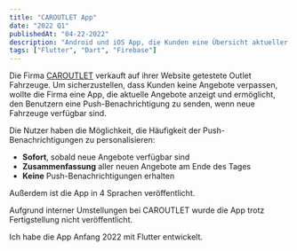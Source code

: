 ```yaml
---
title: "CAROUTLET App"
date: "2022 Q1"
publishedAt: "04-22-2022"
description: "Android und iOS App, die Kunden eine Übersicht aktueller Fahrzeuge von CAROUTLET bietet. Zusätzlich können die Kunden wählen, ob sie sofort oder täglich per Push-Benachrichtigung über neue Angebote informiert werden möchten."
tags: ["Flutter", "Dart", "Firebase"]
---
```


Die Firma [CAROUTLET](https://caroutlet.ch/) verkauft auf ihrer Website getestete Outlet Fahrzeuge. Um sicherzustellen, dass Kunden keine Angebote verpassen, wollte die Firma eine App, die aktuelle Angebote anzeigt und ermöglicht, den Benutzern eine Push-Benachrichtigung zu senden, wenn neue Fahrzeuge verfügbar sind.

Die Nutzer haben die Möglichkeit, die Häufigkeit der Push-Benachrichtigungen zu personalisieren:

- **Sofort**, sobald neue Angebote verfügbar sind
- **Zusammenfassung** aller neuen Angebote am Ende des Tages
- **Keine** Push-Benachrichtigungen erhalten

Außerdem ist die App in 4 Sprachen veröffentlicht.

Aufgrund interner Umstellungen bei CAROUTLET wurde die App trotz Fertigstellung nicht veröffentlicht.

Ich habe die App Anfang 2022 mit Flutter entwickelt.
